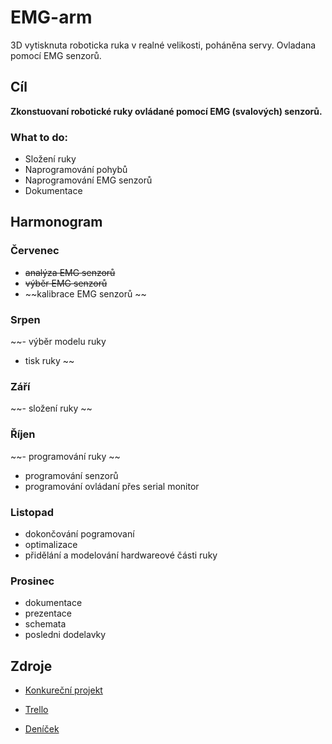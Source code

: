 # EMG-arm
3D vytisknuta roboticka ruka v realné velikosti, poháněna servy. Ovladana pomocí EMG senzorů. 

## Cíl
  **Zkonstuovaní robotické ruky ovládané pomocí EMG (svalových) senzorů.**
  
### What to do: 
- Složení ruky
- Naprogramování pohybů 
- Naprogramování EMG senzorů 
- Dokumentace 

## Harmonogram

### Červenec 
- ~~analýza EMG senzorů~~
- ~~výběr EMG senzorů~~
- ~~kalibrace EMG senzorů ~~ 

### Srpen 
~~- výběr modelu ruky
- tisk ruky ~~

### Září 
~~- složení ruky ~~ 

### Říjen 
~~- programování ruky ~~
- programování senzorů 
- programování ovládaní přes serial monitor  

### Listopad 
- dokončování pogramovaní 
- optimalizace 
- přidělání a modelování hardwareové části ruky 

### Prosinec 
- dokumentace 
- prezentace 
- schemata 
- posledni dodelavky


## Zdroje
  - [Konkureční projekt](https://static1.squarespace.com/static/5fdf30e82dcd53187f20b7f4/t/5fe09c7ef5f64226567c5b9e/1608555676841/Low+Cost+Prosthetic+Arm+Thesis.pdf)

 - [Trello](https://trello.com/b/98MQD9Fe/z%C3%A1v%C4%9Bre%C4%8Dn%C3%BD-projekt-emg-arm) 
 - [Deníček](https://docs.google.com/document/d/1iRJr1iKNz3n8BKfak4A2ild2_8w_wcecvySByJWGgLg/edit#) 
